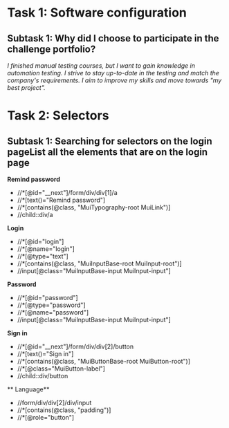 # Task 1: Software configuration
## Subtask 1: Why did I choose to participate in the challenge portfolio?

_I finished manual testing courses, but I want to gain knowledge in automation testing. I strive to stay up-to-date in the testing and match the company's requirements.
I aim to improve my skills and move towards "my best project"._

# Task 2: Selectors
## Subtask 1: Searching for selectors on the login pageList all the elements that are on the login page

**Remind password**<br/>
* //*[@id="__next"]/form/div/div[1]/a
* //*[text()="Remind password"]
* //*[contains(@class, "MuiTypography-root MuiLink")] 
* //child::div/a 

**Login**<br/>
* //*[@id="login"]
* //*[@name="login"]
* //*[@type="text"]
* //*[contains(@class, "MuiInputBase-root MuiInput-root")]
* //input[@class="MuiInputBase-input MuiInput-input"]

**Password**<br/>
* //*[@id="password"]
* //*[@type="password"]
* //*[@name="password"]
* //input[@class="MuiInputBase-input MuiInput-input"]

**Sign in**<br/>
* //*[@id="__next"]/form/div/div[2]/button
* //*[text()="Sign in"]
* //*[contains(@class, "MuiButtonBase-root MuiButton-root")]
* //*[@class="MuiButton-label"]
* //child::div/button


** Language**<br/>
* //form/div/div[2]/div/input
* //*[contains(@class, "padding")] 
* //*[@role="button"]

